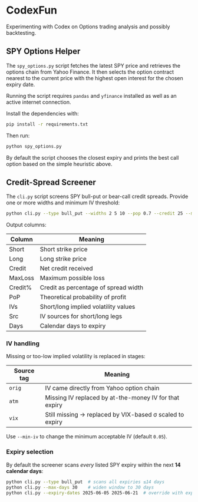 # CodexFun

Experimenting with Codex on Options trading analysis and possibly backtesting.

## SPY Options Helper

The `spy_options.py` script fetches the latest SPY price and retrieves the
options chain from Yahoo Finance. It then selects the option contract
nearest to the current price with the highest open interest for the chosen
expiry date.

Running the script requires `pandas` and `yfinance` installed as well as an
active internet connection.

Install the dependencies with:

```bash
pip install -r requirements.txt
```

Then run:

```bash
python spy_options.py
```

By default the script chooses the closest expiry and prints the best call
option based on the simple heuristic above.

## Credit-Spread Screener

The `cli.py` script screens SPY bull-put or bear-call credit spreads.  Provide one or more widths and minimum IV threshold:

```bash
python cli.py --type bull_put --widths 2 5 10 --pop 0.7 --credit 25 --min-iv 0.05
```

Output columns:

| Column   | Meaning                                   |
|----------|-------------------------------------------|
| Short    | Short strike price                        |
| Long     | Long strike price                         |
| Credit   | Net credit received                       |
| MaxLoss  | Maximum possible loss                     |
| Credit%  | Credit as percentage of spread width      |
| PoP      | Theoretical probability of profit         |
| IVs      | Short/long implied volatility values      |
| Src      | IV sources for short/long legs            |
| Days     | Calendar days to expiry                   |

### IV handling

Missing or too-low implied volatility is replaced in stages:

| Source tag | Meaning |
|------------|---------|
| `orig` | IV came directly from Yahoo option chain |
| `atm`  | Missing IV replaced by at-the-money IV for that expiry |
| `vix`  | Still missing → replaced by VIX-based σ scaled to expiry |

Use `--min-iv` to change the minimum acceptable IV (default `0.05`).

### Expiry selection
By default the screener scans *every* listed SPY expiry within the next **14 calendar days**:

```bash
python cli.py --type bull_put  # scans all expiries ≤14 days
python cli.py --max-days 30    # widen window to 30 days
python cli.py --expiry-dates 2025-06-05 2025-06-21  # override with explicit list
```

